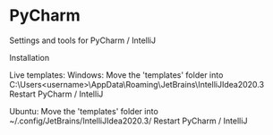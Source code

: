 # PyCharm
Settings and tools for PyCharm / IntelliJ


Installation

Live templates:
Windows:
Move the 'templates' folder into C:\Users\<username>\AppData\Roaming\JetBrains\IntelliJIdea2020.3\
Restart PyCharm / IntelliJ

Ubuntu:
Move the 'templates' folder into ~/.config/JetBrains/IntelliJIdea2020.3/
Restart PyCharm / IntelliJ
